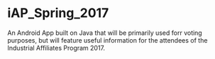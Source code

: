 # iAP_Spring_2017
An Android App built on Java that will be primarily used forr voting purposes, but will feature 
useful information for the attendees of the Industrial Affiliates Program 2017.
